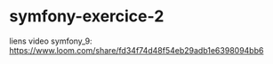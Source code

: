 # symfony-exercice-2
liens video symfony_9:
https://www.loom.com/share/fd34f74d48f54eb29adb1e6398094bb6
